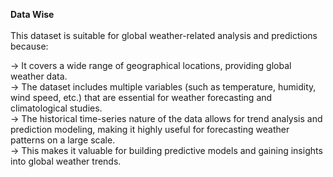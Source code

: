 **Data Wise** <br> <br>
This dataset is suitable for global weather-related analysis and predictions because:

-> It covers a wide range of geographical locations, providing global weather data.<br>
-> The dataset includes multiple variables (such as temperature, humidity, wind speed, etc.) that are essential for weather forecasting and climatological studies.<br>
-> The historical time-series nature of the data allows for trend analysis and prediction modeling, making it highly useful for forecasting weather patterns on a large scale.<br>
-> This makes it valuable for building predictive models and gaining insights into global weather trends.<br>
